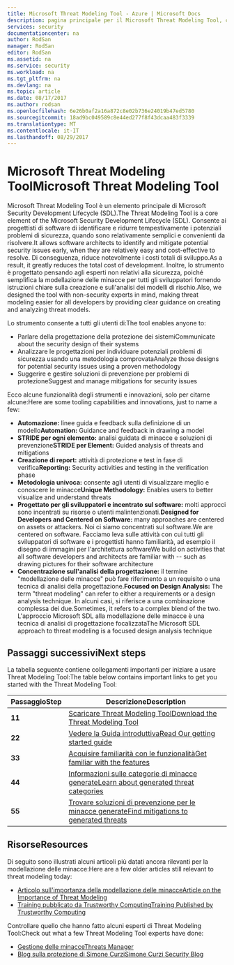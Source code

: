 ```yaml
---
title: Microsoft Threat Modeling Tool - Azure | Microsoft Docs
description: pagina principale per il Microsoft Threat Modeling Tool, contenente informazioni per iniziare a usare lo strumento, incluso il processo di modellazione delle minacce
services: security
documentationcenter: na
author: RodSan
manager: RodSan
editor: RodSan
ms.assetid: na
ms.service: security
ms.workload: na
ms.tgt_pltfrm: na
ms.devlang: na
ms.topic: article
ms.date: 08/17/2017
ms.author: rodsan
ms.openlocfilehash: 6e26b0af2a16a872c8e02b736e24019b47ed5780
ms.sourcegitcommit: 18ad9bc049589c8e44ed277f8f43dcaa483f3339
ms.translationtype: MT
ms.contentlocale: it-IT
ms.lasthandoff: 08/29/2017
---
```

# <a name="microsoft-threat-modeling-tool"></a><span data-ttu-id="41bc1-103">Microsoft Threat Modeling Tool</span><span class="sxs-lookup"><span data-stu-id="41bc1-103">Microsoft Threat Modeling Tool</span></span>

<span data-ttu-id="41bc1-104">Microsoft Threat Modeling Tool è un elemento principale di Microsoft Security Development Lifecycle (SDL).</span><span class="sxs-lookup"><span data-stu-id="41bc1-104">The Threat Modeling Tool is a core element of the Microsoft Security Development Lifecycle (SDL).</span></span> <span data-ttu-id="41bc1-105">Consente ai progettisti di software di identificare e ridurre tempestivamente i potenziali problemi di sicurezza, quando sono relativamente semplici e convenienti da risolvere.</span><span class="sxs-lookup"><span data-stu-id="41bc1-105">It allows software architects to identify and mitigate potential security issues early, when they are relatively easy and cost-effective to resolve.</span></span> <span data-ttu-id="41bc1-106">Di conseguenza, riduce notevolmente i costi totali di sviluppo.</span><span class="sxs-lookup"><span data-stu-id="41bc1-106">As a result, it greatly reduces the total cost of development.</span></span> <span data-ttu-id="41bc1-107">Inoltre, lo strumento è progettato pensando agli esperti non relativi alla sicurezza, poiché semplifica la modellazione delle minacce per tutti gli sviluppatori fornendo istruzioni chiare sulla creazione e sull'analisi dei modelli di rischio.</span><span class="sxs-lookup"><span data-stu-id="41bc1-107">Also, we designed the tool with non-security experts in mind, making threat modeling easier for all developers by providing clear guidance on creating and analyzing threat models.</span></span> 

<span data-ttu-id="41bc1-108">Lo strumento consente a tutti gli utenti di:</span><span class="sxs-lookup"><span data-stu-id="41bc1-108">The tool enables anyone to:</span></span>

* <span data-ttu-id="41bc1-109">Parlare della progettazione della protezione dei sistemi</span><span class="sxs-lookup"><span data-stu-id="41bc1-109">Communicate about the security design of their systems</span></span>
* <span data-ttu-id="41bc1-110">Analizzare le progettazioni per individuare potenziali problemi di sicurezza usando una metodologia comprovata</span><span class="sxs-lookup"><span data-stu-id="41bc1-110">Analyze those designs for potential security issues using a proven methodology</span></span>
* <span data-ttu-id="41bc1-111">Suggerire e gestire soluzioni di prevenzione per problemi di protezione</span><span class="sxs-lookup"><span data-stu-id="41bc1-111">Suggest and manage mitigations for security issues</span></span>

<span data-ttu-id="41bc1-112">Ecco alcune funzionalità degli strumenti e innovazioni, solo per citarne alcune:</span><span class="sxs-lookup"><span data-stu-id="41bc1-112">Here are some tooling capabilities and innovations, just to name a few:</span></span>

* <span data-ttu-id="41bc1-113">**Automazione:** linee guida e feedback sulla definizione di un modello</span><span class="sxs-lookup"><span data-stu-id="41bc1-113">**Automation:** Guidance and feedback in drawing a model</span></span>
* <span data-ttu-id="41bc1-114">**STRIDE per ogni elemento:** analisi guidata di minacce e soluzioni di prevenzione</span><span class="sxs-lookup"><span data-stu-id="41bc1-114">**STRIDE per Element:** Guided analysis of threats and mitigations</span></span>
* <span data-ttu-id="41bc1-115">**Creazione di report:** attività di protezione e test in fase di verifica</span><span class="sxs-lookup"><span data-stu-id="41bc1-115">**Reporting:** Security activities and testing in the verification phase</span></span>
* <span data-ttu-id="41bc1-116">**Metodologia univoca:** consente agli utenti di visualizzare meglio e conoscere le minacce</span><span class="sxs-lookup"><span data-stu-id="41bc1-116">**Unique Methodology:** Enables users to better visualize and understand threats</span></span>
* <span data-ttu-id="41bc1-117">**Progettato per gli sviluppatori e incentrato sul software:** molti approcci sono incentrati su risorse o utenti malintenzionati.</span><span class="sxs-lookup"><span data-stu-id="41bc1-117">**Designed for Developers and Centered on Software:** many approaches are centered on assets or attackers.</span></span> <span data-ttu-id="41bc1-118">Noi ci siamo concentrati sul software.</span><span class="sxs-lookup"><span data-stu-id="41bc1-118">We are centered on software.</span></span> <span data-ttu-id="41bc1-119">Facciamo leva sulle attività con cui tutti gli sviluppatori di software e i progettisti hanno familiarità, ad esempio il disegno di immagini per l'architettura software</span><span class="sxs-lookup"><span data-stu-id="41bc1-119">We build on activities that all software developers and architects are familiar with -- such as drawing pictures for their software architecture</span></span>
* <span data-ttu-id="41bc1-120">**Concentrazione sull'analisi della progettazione:** il termine "modellazione delle minacce" può fare riferimento a un requisito o una tecnica di analisi della progettazione.</span><span class="sxs-lookup"><span data-stu-id="41bc1-120">**Focused on Design Analysis:** The term "threat modeling" can refer to either a requirements or a design analysis technique.</span></span> <span data-ttu-id="41bc1-121">In alcuni casi, si riferisce a una combinazione complessa dei due.</span><span class="sxs-lookup"><span data-stu-id="41bc1-121">Sometimes, it refers to a complex blend of the two.</span></span> <span data-ttu-id="41bc1-122">L'approccio Microsoft SDL alla modellazione delle minacce è una tecnica di analisi di progettazione focalizzata</span><span class="sxs-lookup"><span data-stu-id="41bc1-122">The Microsoft SDL approach to threat modeling is a focused design analysis technique</span></span>

## <a name="next-steps"></a><span data-ttu-id="41bc1-123">Passaggi successivi</span><span class="sxs-lookup"><span data-stu-id="41bc1-123">Next steps</span></span>

<span data-ttu-id="41bc1-124">La tabella seguente contiene collegamenti importanti per iniziare a usare Threat Modeling Tool:</span><span class="sxs-lookup"><span data-stu-id="41bc1-124">The table below contains important links to get you started with the Threat Modeling Tool:</span></span>

| <span data-ttu-id="41bc1-125">Passaggio</span><span class="sxs-lookup"><span data-stu-id="41bc1-125">Step</span></span>  | <span data-ttu-id="41bc1-126">Descrizione</span><span class="sxs-lookup"><span data-stu-id="41bc1-126">Description</span></span>                                                                                   |
| ----- | --------------------------------------------------------------------------------------------- |
| <span data-ttu-id="41bc1-127">**1**</span><span class="sxs-lookup"><span data-stu-id="41bc1-127">**1**</span></span> | [<span data-ttu-id="41bc1-128">Scaricare Threat Modeling Tool</span><span class="sxs-lookup"><span data-stu-id="41bc1-128">Download the Threat Modeling Tool</span></span>](https://aka.ms/tmtpreview)                                |
| <span data-ttu-id="41bc1-129">**2**</span><span class="sxs-lookup"><span data-stu-id="41bc1-129">**2**</span></span> | [<span data-ttu-id="41bc1-130">Vedere la Guida introduttiva</span><span class="sxs-lookup"><span data-stu-id="41bc1-130">Read Our getting started guide</span></span>](./azure-security-threat-modeling-tool-getting-started.md)    |
| <span data-ttu-id="41bc1-131">**3**</span><span class="sxs-lookup"><span data-stu-id="41bc1-131">**3**</span></span> | [<span data-ttu-id="41bc1-132">Acquisire familiarità con le funzionalità</span><span class="sxs-lookup"><span data-stu-id="41bc1-132">Get familiar with the features</span></span>](./azure-security-threat-modeling-tool-feature-overview.md)   |
| <span data-ttu-id="41bc1-133">**4**</span><span class="sxs-lookup"><span data-stu-id="41bc1-133">**4**</span></span> | [<span data-ttu-id="41bc1-134">Informazioni sulle categorie di minacce generate</span><span class="sxs-lookup"><span data-stu-id="41bc1-134">Learn about generated threat categories</span></span>](./azure-security-threat-modeling-tool-threats.md)   |
| <span data-ttu-id="41bc1-135">**5**</span><span class="sxs-lookup"><span data-stu-id="41bc1-135">**5**</span></span> | [<span data-ttu-id="41bc1-136">Trovare soluzioni di prevenzione per le minacce generate</span><span class="sxs-lookup"><span data-stu-id="41bc1-136">Find mitigations to generated threats</span></span>](./azure-security-threat-modeling-tool-mitigations.md) |

## <a name="resources"></a><span data-ttu-id="41bc1-137">Risorse</span><span class="sxs-lookup"><span data-stu-id="41bc1-137">Resources</span></span>

<span data-ttu-id="41bc1-138">Di seguito sono illustrati alcuni articoli più datati ancora rilevanti per la modellazione delle minacce:</span><span class="sxs-lookup"><span data-stu-id="41bc1-138">Here are a few older articles still relevant to threat modeling today:</span></span>

* [<span data-ttu-id="41bc1-139">Articolo sull'importanza della modellazione delle minacce</span><span class="sxs-lookup"><span data-stu-id="41bc1-139">Article on the Importance of Threat Modeling</span></span>](https://msdn.microsoft.com/magazine/dd347831.aspx)
* [<span data-ttu-id="41bc1-140">Training pubblicato da Trustworthy Computing</span><span class="sxs-lookup"><span data-stu-id="41bc1-140">Training Published by Trustworthy Computing</span></span>](https://www.microsoft.com/download/details.aspx?id=16420)

<span data-ttu-id="41bc1-141">Controllare quello che hanno fatto alcuni esperti di Threat Modeling Tool:</span><span class="sxs-lookup"><span data-stu-id="41bc1-141">Check out what a few Threat Modeling Tool experts have done:</span></span>

* [<span data-ttu-id="41bc1-142">Gestione delle minacce</span><span class="sxs-lookup"><span data-stu-id="41bc1-142">Threats Manager</span></span>](https://simoneonsecurity.com/threatsmanagersetup-v1-5-10/)
* [<span data-ttu-id="41bc1-143">Blog sulla protezione di Simone Curzi</span><span class="sxs-lookup"><span data-stu-id="41bc1-143">Simone Curzi Security Blog</span></span>](https://simoneonsecurity.com/)
